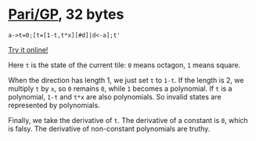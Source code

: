 # [Pari/GP], 32 bytes

    a->t=0;[t=[1-t,t*x][#d]|d<-a];t'

[Try it online!][TIO-kwhmjqm0]

Here `t` is the state of the current tile: `0` means octagon, `1` means square.

When the direction has length 1, we just set `t` to `1-t`. If the length is 2, we multiply `t` by `x`, so `0` remains `0`, while `1` becomes a polynomial. If `t` is a polynomial, `1-t` and `t*x` are also polynomials. So invalid states are represented by polynomials.

Finally, we take the derivative of `t`. The derivative of a constant is `0`, which is falsy. The derivative of non-constant polynomials are truthy.

[Pari/GP]: http://pari.math.u-bordeaux.fr/
[TIO-kwhmjqm0]: https://tio.run/##K0gsytRNL/ifpmD7P1HXrsTWwDq6xDbaULdEp0SrIjZaOSW2JsVGNzHWukT9f2JBQU6lRrGCrp1CQVFmXgmQqQTiKCmkaRRrauooREfHAgmlYCUIFQ6h/ZR0FJRcQYRfOJh0hYqDxYIhZDiSPFx9MIjAbQpcGRYD0QxBNh/ZQKBIbKzmfwA "Pari/GP – Try It Online"